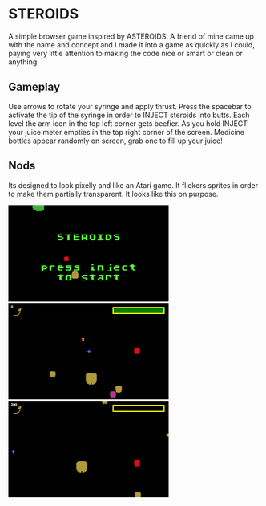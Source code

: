 # STEROIDS
A simple browser game inspired by ASTEROIDS. A friend of mine came up with the name and concept and I made it into a game as quickly as I could, paying very little attention to making the code nice or smart or clean or anything. 

## Gameplay
Use arrows to rotate your syringe and apply thrust. Press the spacebar to activate the tip of the syringe in order to INJECT steroids into butts. Each level the arm icon in the top left corner gets beefier. As you hold INJECT your juice meter empties in the top right corner of the screen. Medicine bottles appear randomly on screen, grab one to fill up your juice!

## Nods
Its designed to look pixelly and like an Atari game. It flickers sprites in order to make them partially transparent. It looks like this on purpose.

![The title screen](/steroids01.png) ![Syringe in action](/steroids02.png) ![Juice meter is empty bro!](/steroids03.png)